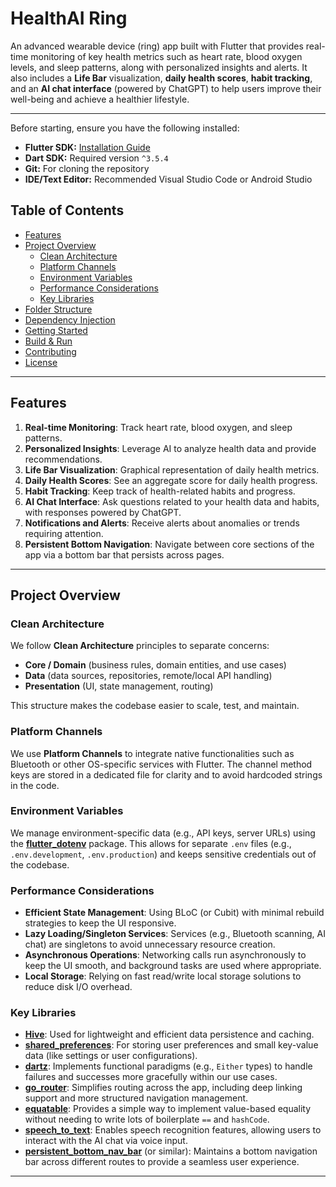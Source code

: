 # HealthAI Ring

An advanced wearable device (ring) app built with Flutter that provides real-time monitoring of key health metrics such as heart rate, blood oxygen levels, and sleep patterns, along with personalized insights and alerts. It also includes a **Life Bar** visualization, **daily health scores**, **habit tracking**, and an **AI chat interface** (powered by ChatGPT) to help users improve their well-being and achieve a healthier lifestyle.

---

Before starting, ensure you have the following installed:

- **Flutter SDK:** [Installation Guide]([https://flutter.dev/docs/get-started/install](https://docs.flutter.dev/get-started/install))
- **Dart SDK:** Required version `^3.5.4`
- **Git:** For cloning the repository
- **IDE/Text Editor:** Recommended Visual Studio Code or Android Studio



## Table of Contents
- [Features](#features)
- [Project Overview](#project-overview)
  - [Clean Architecture](#clean-architecture)
  - [Platform Channels](#platform-channels)
  - [Environment Variables](#environment-variables)
  - [Performance Considerations](#performance-considerations)
  - [Key Libraries](#key-libraries)
- [Folder Structure](#folder-structure)
- [Dependency Injection](#dependency-injection)
- [Getting Started](#getting-started)
- [Build & Run](#build--run)
- [Contributing](#contributing)
- [License](#license)

---

## Features
1. **Real-time Monitoring**: Track heart rate, blood oxygen, and sleep patterns.
2. **Personalized Insights**: Leverage AI to analyze health data and provide recommendations.
3. **Life Bar Visualization**: Graphical representation of daily health metrics.
4. **Daily Health Scores**: See an aggregate score for daily health progress.
5. **Habit Tracking**: Keep track of health-related habits and progress.
6. **AI Chat Interface**: Ask questions related to your health data and habits, with responses powered by ChatGPT.
7. **Notifications and Alerts**: Receive alerts about anomalies or trends requiring attention.
8. **Persistent Bottom Navigation**: Navigate between core sections of the app via a bottom bar that persists across pages.

---

## Project Overview

### Clean Architecture
We follow **Clean Architecture** principles to separate concerns:
- **Core / Domain** (business rules, domain entities, and use cases)
- **Data** (data sources, repositories, remote/local API handling)
- **Presentation** (UI, state management, routing)

This structure makes the codebase easier to scale, test, and maintain.

### Platform Channels
We use **Platform Channels** to integrate native functionalities such as Bluetooth or other OS-specific services with Flutter. The channel method keys are stored in a dedicated file for clarity and to avoid hardcoded strings in the code.

### Environment Variables
We manage environment-specific data (e.g., API keys, server URLs) using the [**flutter_dotenv**](https://pub.dev/packages/flutter_dotenv) package. This allows for separate `.env` files (e.g., `.env.development`, `.env.production`) and keeps sensitive credentials out of the codebase.

### Performance Considerations
- **Efficient State Management**: Using BLoC (or Cubit) with minimal rebuild strategies to keep the UI responsive.
- **Lazy Loading/Singleton Services**: Services (e.g., Bluetooth scanning, AI chat) are singletons to avoid unnecessary resource creation.
- **Asynchronous Operations**: Networking calls run asynchronously to keep the UI smooth, and background tasks are used where appropriate.
- **Local Storage**: Relying on fast read/write local storage solutions to reduce disk I/O overhead.
  
### Key Libraries
- **[Hive](https://pub.dev/packages/hive)**: Used for lightweight and efficient data persistence and caching.
- **[shared_preferences](https://pub.dev/packages/shared_preferences)**: For storing user preferences and small key-value data (like settings or user configurations).
- **[dartz](https://pub.dev/packages/dartz)**: Implements functional paradigms (e.g., `Either` types) to handle failures and successes more gracefully within our use cases.
- **[go_router](https://pub.dev/packages/go_router)**: Simplifies routing across the app, including deep linking support and more structured navigation management.
- **[equatable](https://pub.dev/packages/equatable)**: Provides a simple way to implement value-based equality without needing to write lots of boilerplate `==` and `hashCode`.
- **[speech_to_text](https://pub.dev/packages/speech_to_text)**: Enables speech recognition features, allowing users to interact with the AI chat via voice input.
- **[persistent_bottom_nav_bar](https://pub.dev/packages/persistent_bottom_nav_bar)** (or similar): Maintains a bottom navigation bar across different routes to provide a seamless user experience.

---
